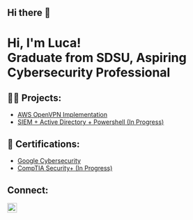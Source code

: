 ## Hi there 👋
<h1>Hi, I'm Luca! <br/>Graduate from SDSU</a>, Aspiring Cybersecurity Professional</a>

<h2>👨‍💻 Projects:</h2>

- [AWS OpenVPN Implementation](https://github.com/luca-pasto/AWS-OpenVPN)
- [SIEM + Active Directory + Powershell (In Progress)](https://github.com/luca-pasto/)

<h2>📄 Certifications:</h2>

- [Google Cybersecurity](https://www.coursera.org/account/accomplishments/professional-cert/certificate/OG4H9S1SXNI4)
- [CompTIA Security+ (In Progress)](https://github.com/luca-pasto/)

<h2> Connect: </h2>

[<img align="left" alt="JoshMadakor | LinkedIn" width="22px" src="https://cdn.jsdelivr.net/npm/simple-icons@v3/icons/linkedin.svg" />][linkedin]

[linkedin]: https://linkedin.com/in/luca-pasto

<!--
**luca-pasto/luca-pasto** is a ✨ _special_ ✨ repository because its `README.md` (this file) appears on your GitHub profile.

Here are some ideas to get you started:

- 🔭 I’m currently working on ...
- 🌱 I’m currently learning ...
- 👯 I’m looking to collaborate on ...
- 🤔 I’m looking for help with ...
- 💬 Ask me about ...
- 📫 How to reach me: ...
- 😄 Pronouns: ...
- ⚡ Fun fact: ...
-->
